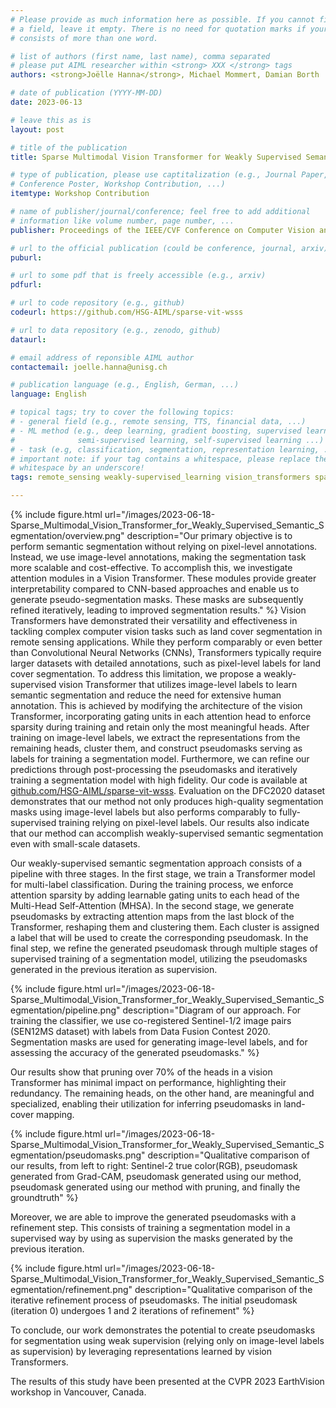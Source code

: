 ```yaml
---
# Please provide as much information here as possible. If you cannot fill in
# a field, leave it empty. There is no need for quotation marks if your entry
# consists of more than one word.

# list of authors (first name, last name), comma separated
# please put AIML researcher within <strong> XXX </strong> tags
authors: <strong>Joëlle Hanna</strong>, Michael Mommert, Damian Borth

# date of publication (YYYY-MM-DD)
date: 2023-06-13

# leave this as is
layout: post

# title of the publication
title: Sparse Multimodal Vision Transformer for Weakly Supervised Semantic Segmentation

# type of publication, please use captitalization (e.g., Journal Paper,
# Conference Poster, Workshop Contribution, ...)
itemtype: Workshop Contribution

# name of publisher/journal/conference; feel free to add additional
# information like volume number, page number, ...
publisher: Proceedings of the IEEE/CVF Conference on Computer Vision and Pattern Recognition (CVPR) Workshops, 2023, pp. 2144-2153

# url to the official publication (could be conference, journal, arxiv)
puburl:

# url to some pdf that is freely accessible (e.g., arxiv)
pdfurl:

# url to code repository (e.g., github)
codeurl: https://github.com/HSG-AIML/sparse-vit-wsss

# url to data repository (e.g., zenodo, github)
dataurl:

# email address of reponsible AIML author
contactemail: joelle.hanna@unisg.ch

# publication language (e.g., English, German, ...)
language: English

# topical tags; try to cover the following topics:
# - general field (e.g., remote sensing, TTS, financial data, ...)
# - ML method (e.g., deep learning, gradient boosting, supervised learning,
#              semi-supervised learning, self-supervised learning ...)
# - task (e.g, classification, segmentation, representation learning, ...)
# important note: if your tag contains a whitespace, please replace the
# whitespace by an underscore!
tags: remote_sensing weakly-supervised_learning vision_transformers sparsity deep_learning semantic_segmentation

---
```


{% include figure.html
url="/images/2023-06-18-Sparse_Multimodal_Vision_Transformer_for_Weakly_Supervised_Semantic_Segmentation/overview.png"
description="Our primary objective is to perform semantic segmentation without relying on pixel-level annotations. Instead, we use image-level annotations, making the segmentation task more scalable and cost-effective. To accomplish this, we investigate attention modules in a Vision Transformer. These modules provide greater interpretability compared to CNN-based approaches and enable us to generate pseudo-segmentation masks. These masks are subsequently refined iteratively, leading to improved segmentation results." %} Vision Transformers have demonstrated their versatility and effectiveness in tackling complex computer vision tasks such as land cover segmentation in remote sensing applications. While they perform comparably or even better than Convolutional Neural Networks (CNNs), Transformers typically require larger datasets with detailed annotations, such as pixel-level labels for land cover segmentation. To address this limitation, we propose a weakly-supervised vision Transformer that utilizes image-level labels to learn semantic segmentation and reduce the need for extensive human annotation. This is achieved by modifying the architecture of the vision Transformer, incorporating gating units in each attention head to enforce sparsity during training and retain only the most meaningful heads. After training on image-level labels, we extract the representations from the remaining heads, cluster them, and construct pseudomasks serving as labels for training a segmentation model. Furthermore, we can refine our predictions through post-processing the pseudomasks and  iteratively training a segmentation model with high fidelity. Our code is available at [github.com/HSG-AIML/sparse-vit-wsss](github.com/HSG-AIML/sparse-vit-wsss). Evaluation on the DFC2020 dataset demonstrates that our method not only produces high-quality segmentation masks using image-level labels but also performs comparably to fully-supervised training relying on pixel-level labels. Our results also indicate that our method can accomplish weakly-supervised semantic segmentation even with small-scale datasets.

Our weakly-supervised semantic segmentation approach consists of a pipeline with three stages. In the first stage, we train a Transformer model for multi-label classification. During the training process, we enforce attention sparsity by adding learnable gating units to each head of the Multi-Head Self-Attention (MHSA). In the second stage, we generate pseudomasks by extracting attention maps from the last block of the Transformer, reshaping them and clustering them. Each cluster is assigned a label that will be used to create the corresponding pseudomask. In the final step, we refine the generated pseudomask through multiple stages of supervised training of a segmentation model, utilizing the pseudomasks generated in the previous iteration as supervision.


{% include figure.html
url="/images/2023-06-18-Sparse_Multimodal_Vision_Transformer_for_Weakly_Supervised_Semantic_Segmentation/pipeline.png"
description="Diagram of our approach. For training the classifier, we use co-registered Sentinel-1/2 image pairs (SEN12MS dataset) with labels from Data Fusion Contest 2020. Segmentation masks are used for generating image-level labels, and for assessing the accuracy of the generated pseudomasks." %}

Our results show that pruning over 70% of the heads in a vision Transformer has minimal impact on performance, highlighting their redundancy. The remaining heads, on the other hand, are meaningful and specialized, enabling their utilization for inferring pseudomasks in land-cover mapping.


{% include figure.html
url="/images/2023-06-18-Sparse_Multimodal_Vision_Transformer_for_Weakly_Supervised_Semantic_Segmentation/pseudomasks.png"
description="Qualitative comparison of our results, from left to right: Sentinel-2 true color(RGB), pseudomask generated from Grad-CAM, pseudomask generated using our method, pseudomask generated using our method with pruning, and finally the groundtruth" %}

Moreover, we are able to improve the generated pseudomasks with a refinement step. This consists of training a segmentation model in a supervised way by using as supervision the masks generated by the previous iteration.

{% include figure.html
url="/images/2023-06-18-Sparse_Multimodal_Vision_Transformer_for_Weakly_Supervised_Semantic_Segmentation/refinement.png"
description="Qualitative comparison of the iterative refinement process of pseudomasks. The initial pseudomask (iteration 0) undergoes 1 and 2 iterations of refinement" %}

To conclude, our work demonstrates the potential to create pseudomasks for segmentation using weak supervision (relying only on image-level labels as supervision) by leveraging representations learned by vision Transformers.


The results of this study have been presented at the CVPR 2023 EarthVision workshop in Vancouver, Canada.

<!--
## Uploading your Posts

Once you are happy with your post, you can simply push it to our github repo (`https://github.com/HSG-AIML/HSG-AIML.github.io`). You have to be a contributor to be able to push directly. Please contact Michael to make you a contributor. Alternatively, you can also fork the repo and then issue a pull request.


If you have any additional questions, please contact Michael. -->
